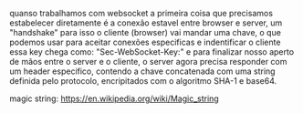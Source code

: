 quanso trabalhamos com websocket a primeira coisa que precisamos estabelecer diretamente é a conexão estavel entre browser e server, um "handshake"
para isso o cliente (browser) vai mandar uma chave, o que podemos usar para aceitar conexões especificas e indentificar o cliente
essa key chega como:
 "Sec-WebSocket-Key:"
e para finalizar nosso aperto de mãos entre o server e o cliente, o server agora precisa responder com um header especifico, contendo a chave concatenada com uma string definida pelo protocolo, encripitados com o algoritmo SHA-1 e base64.


magic string: https://en.wikipedia.org/wiki/Magic_string
